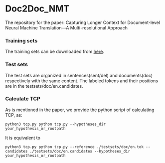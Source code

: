 # Doc2Doc_NMT
The repository for the paper: Capturing Longer Context for Document-level Neural Machine Translation—A Multi-resolutional Approach

### Training sets
The training sets can be downloaded from [here](https://drive.google.com/drive/folders/1cmYG2960L1dfttKivl7ZyXY3N9kdzyFQ?usp=sharing).

### Test sets
The test sets are organized in sentences(sent/del) and documents(doc) respectively with the same content. The labeled tokens and their positions are in the testsets/doc/en.candidates.

### Calculate TCP
As is mentioned in the paper, we provide the python script of calculating TCP, as:

    python3 tcp.py python tcp.py --hypotheses_dir your_hypothesis_or_rootpath

It is equivalent to

    python3 tcp.py python tcp.py --reference ./testsets/doc/en.tok --candidates ./testsets/doc/en.candidates --hypotheses_dir your_hypothesis_or_rootpath


